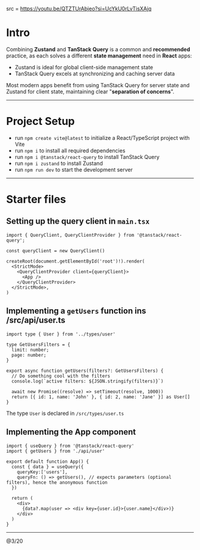 src = https://youtu.be/QTZTUrAbjeo?si=UcYkU0rLvTisXAjq

# Intro

Combining **Zustand** and **TanStack Query** is a common and **recommended** practice, as each solves a different **state management** need in **React** apps: 
- Zustand is ideal for global client-side management state
- TanStack Query excels at synchronizing and caching server data

Most modern apps benefit from using TanStack Query for server state and Zustand for client state, maintaining clear "**separation of concerns**".  

---

# Project Setup

- run `npm create vite@latest` to initialize a React/TypeScript project with Vite
- run `npm i` to install all required dependencies
- run `npm i @tanstack/react-query` to install TanStack Query
- run `npm i zustand` to install Zustand
- run `npm run dev` to start the development server

---

# Starter files

## Setting up the query client in `main.tsx`

```tsx
import { QueryClient, QueryClientProvider } from '@tanstack/react-query';

const queryClient = new QueryClient()

createRoot(document.getElementById('root')!).render(
  <StrictMode>
    <QueryClientProvider client={queryClient}>
      <App />
    </QueryClientProvider>
  </StrictMode>,
)
```

## Implementing a `getUsers` function ins /src/api/user.ts

```tsx
import type { User } from '../types/user'

type GetUsersFilters = {
  limit: number;
  page: number;
}

export async function getUsers(filters?: GetUsersFilters) {
  // Do something cool with the filters
  console.log(`active filters: ${JSON.stringify(filters)}`)

  await new Promise((resolve) => setTimeout(resolve, 1000))
  return [{ id: 1, name: 'John' }, { id: 2, name: 'Jane' }] as User[]
}
```

The type `User` is declared in `/src/types/user.ts`

## Implementing the App component

```tsx
import { useQuery } from '@tanstack/react-query'
import { getUsers } from './api/user'

export default function App() {
  const { data } = useQuery({
    queryKey:['users'], 
    queryFn: () => getUsers(), // expects parameters (optional filters), hence the anonymous function 
  })

  return (
    <div>
      {data?.map(user => <div key={user.id}>{user.name}</div>)}
    </div>
  )
}
```

---
@3/20